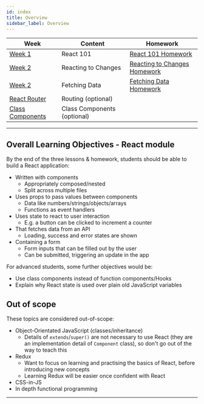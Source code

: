 ```yaml
---
id: index
title: Overview
sidebar_label: Overview
---
```


| Week                                             | Content                     | Homework                                                    |
| ------------------------------------------------ | --------------------------- | ----------------------------------------------------------- |
| [Week 1](./week-1/lesson.md)                     | React 101                   | [React 101 Homework](./week-1/lesson.md#homework)           |
| [Week 2](./week-2/lesson.md)                     | Reacting to Changes         | [Reacting to Changes Homework](./week-2/lesson.md#homework) |
| [Week 2](./week-3/lesson.md)                     | Fetching Data               | [Fetching Data Homework](./week-3/lesson.md#homework)       |
| [React Router](./react-router/lesson.md)         | Routing (optional)          |
| [Class Components](./class-components/lesson.md) | Class Components (optional) |

---

## Overall Learning Objectives - React module

By the end of the three lessons & homework, students should be able to build a React application:

- Written with components
  - Appropriately composed/nested
  - Split across multiple files
- Uses props to pass values between components
  - Data like numbers/strings/objects/arrays
  - Functions as event handlers
- Uses state to react to user interaction
  - E.g. a button can be clicked to increment a counter
- That fetches data from an API
  - Loading, success and error states are shown
- Containing a form
  - Form inputs that can be filled out by the user
  - Can be submitted, triggering an update in the app

<!-- TODO: use this to make a rubric? -->

For advanced students, some further objectives would be:

- Use class components instead of function components/Hooks
- Explain why React state is used over plain old JavaScript variables

## Out of scope

These topics are considered out-of-scope:

- Object-Orientated JavaScript (classes/inheritance)
  - Details of `extends`/`super()` are not necessary to use React (they are an implementation detail of `Component` class), so don't go out of the way to teach this
- Redux
  - Want to focus on learning and practising the basics of React, before introducing new concepts
  - Learning Redux will be easier once confident with React
- CSS-in-JS
- In depth functional programming

---
